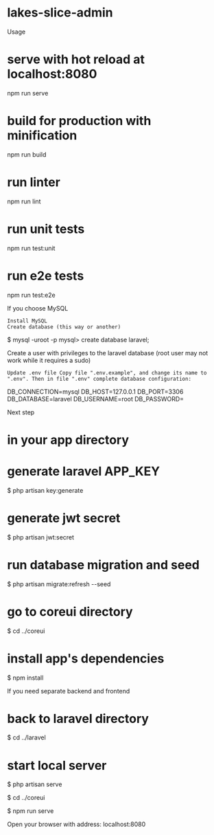 # lakes-slice-admin

Usage

# serve with hot reload at localhost:8080
npm run serve

# build for production with minification
npm run build

# run linter
npm run lint

# run unit tests
npm run test:unit

# run e2e tests
npm run test:e2e

If you choose MySQL

    Install MySQL
    Create database (this way or another)

$ mysql -uroot -p
mysql> create database laravel;

Create a user with privileges to the laravel database (root user may not work while it requires a sudo)

    Update .env file Copy file ".env.example", and change its name to ".env". Then in file ".env" complete database configuration:

DB_CONNECTION=mysql
DB_HOST=127.0.0.1
DB_PORT=3306
DB_DATABASE=laravel
DB_USERNAME=root
DB_PASSWORD=

Next step

# in your app directory
# generate laravel APP_KEY
$ php artisan key:generate

# generate jwt secret
$ php artisan jwt:secret

# run database migration and seed
$ php artisan migrate:refresh --seed

# go to coreui directory
$ cd ../coreui

# install app's dependencies
$ npm install


If you need separate backend and frontend

# back to laravel directory
$ cd ../laravel

# start local server
$ php artisan serve

$ cd ../coreui

$ npm run serve

Open your browser with address: localhost:8080
